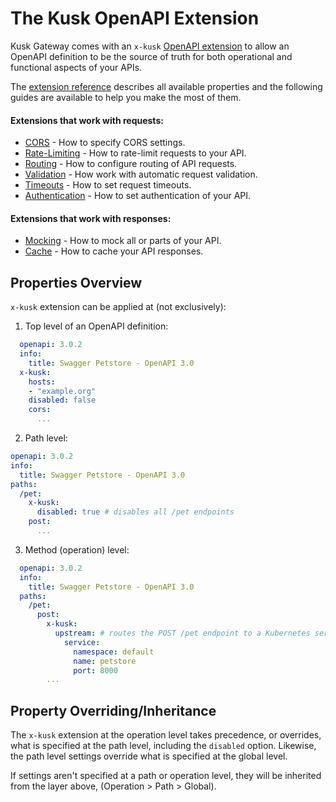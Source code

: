 # The Kusk OpenAPI Extension

Kusk Gateway comes with an `x-kusk` [OpenAPI extension](https://swagger.io/specification/#specification-extensions) to allow
an OpenAPI definition to be the source of truth for both operational and functional aspects of your APIs.

The [extension reference](../extension) describes all available properties and the following guides are 
available to help you make the most of them.

#### Extensions that work with requests:
- [CORS](cors.md) - How to specify CORS settings.
- [Rate-Limiting](rate-limit) - How to rate-limit requests to your API.
- [Routing](routing) - How to configure routing of API requests.
- [Validation](validation) - How work with automatic request validation.
- [Timeouts](timeouts) - How to set request timeouts.
- [Authentication](basic-auth) - How to set authentication of your API.

#### Extensions that work with responses: 
- [Mocking](mocking) - How to mock all or parts of your API.
- [Cache](cache) - How to cache your API responses.
## **Properties Overview**

`x-kusk` extension can be applied at (not exclusively):

1. Top level of an OpenAPI definition:
```yaml
  openapi: 3.0.2
  info:
    title: Swagger Petstore - OpenAPI 3.0
  x-kusk:
    hosts:
    - "example.org"
    disabled: false
    cors:
      ...
```

2. Path level:
```yaml
openapi: 3.0.2
info:
  title: Swagger Petstore - OpenAPI 3.0
paths:
  /pet:
    x-kusk:
      disabled: true # disables all /pet endpoints
    post:
      ...
```

3. Method (operation) level:
```yaml
  openapi: 3.0.2
  info:
    title: Swagger Petstore - OpenAPI 3.0
  paths:
    /pet:
      post:
        x-kusk:
          upstream: # routes the POST /pet endpoint to a Kubernetes service
            service:
              namespace: default
              name: petstore
              port: 8000
        ...
```

## **Property Overriding/Inheritance**

The `x-kusk` extension at the operation level takes precedence, or overrides, what is specified at the path level, including the `disabled` option.
Likewise, the path level settings override what is specified at the global level.

If settings aren't specified at a path or operation level, they will be inherited from the layer above, (Operation > Path > Global).
